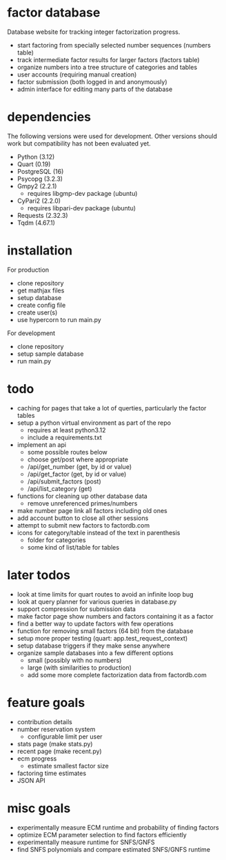 # factor database

Database website for tracking integer factorization progress.

- start factoring from specially selected number sequences (numbers table)
- track intermediate factor results for larger factors (factors table)
- organize numbers into a tree structure of categories and tables
- user accounts (requiring manual creation)
- factor submission (both logged in and anonymously)
- admin interface for editing many parts of the database

# dependencies

The following versions were used for development. Other versions should work but
compatibility has not been evaluated yet.

- Python (3.12)
- Quart (0.19)
- PostgreSQL (16)
- Psycopg (3.2.3)
- Gmpy2 (2.2.1)
  - requires libgmp-dev package (ubuntu)
- CyPari2 (2.2.0)
  - requires libpari-dev package (ubuntu)
- Requests (2.32.3)
- Tqdm (4.67.1)

# installation

For production

- clone repository
- get mathjax files
- setup database
- create config file
- create user(s)
- use hypercorn to run main.py

For development

- clone repository
- setup sample database
- run main.py

# todo

- caching for pages that take a lot of querties, particularly the factor tables
- setup a python virtual environment as part of the repo
  - requires at least python3.12
  - include a requirements.txt
- implement an api
  - some possible routes below
  - choose get/post where appropriate
  - /api/get_number (get, by id or value)
  - /api/get_factor (get, by id or value)
  - /api/submit_factors (post)
  - /api/list_category (get)
- functions for cleaning up other database data
  - remove unreferenced primes/numbers
- make number page link all factors including old ones
- add account button to close all other sessions
- attempt to submit new factors to factordb.com
- icons for category/table instead of the text in parenthesis
  - folder for categories
  - some kind of list/table for tables

# later todos

- look at time limits for quart routes to avoid an infinite loop bug
- look at query planner for various queries in database.py
- support compression for submission data
- make factor page show numbers and factors containing it as a factor
- find a better way to update factors with few operations
- function for removing small factors (64 bit) from the database
- setup more proper testing (quart: app.test_request_context)
- setup database triggers if they make sense anywhere
- organize sample databases into a few different options
  - small (possibly with no numbers)
  - large (with similarities to production)
  - add some more complete factorization data from factordb.com

# feature goals

- contribution details
- number reservation system
  - configurable limit per user
- stats page (make stats.py)
- recent page (make recent.py)
- ecm progress
  - estimate smallest factor size
- factoring time estimates
- JSON API

# misc goals

- experimentally measure ECM runtime and probability of finding factors
- optimize ECM parameter selection to find factors efficiently
- experimentally measure runtime for SNFS/GNFS
- find SNFS polynomials and compare estimated SNFS/GNFS runtime
